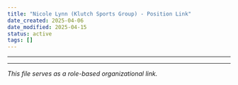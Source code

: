 ```yaml
---
title: "Nicole Lynn (Klutch Sports Group) - Position Link"
date_created: 2025-04-06
date_modified: 2025-04-15
status: active
tags: []
---
```


---

---


*This file serves as a role-based organizational link.*
